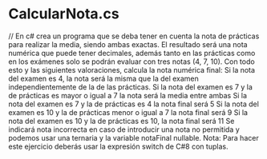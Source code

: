 # CalcularNota.cs
// En c#   crea un programa que se deba tener en cuenta la nota de
prácticas para realizar la media, siendo ambas exactas.
El resultado será una nota numérica que puede tener decimales, además tanto en las
prácticas como en los exámenes solo se podrán evaluar con tres notas (4, 7, 10).
Con todo esto y las siguientes valoraciones, calcula la nota numérica final:
Si la nota del examen es 4, la nota será la misma que la del examen independientemente
de la de las prácticas.
Si la nota del examen es 7 y la de prácticas es mayor o igual a 7 la nota será la media
entre ambas
Si la nota del examen es 7 y la de prácticas es 4 la nota final será 5
Si la nota del examen es 10 y la de prácticas menor o igual a 7 la nota final será 9
Si la nota del examen es 10 y la de prácticas es 10, la nota final será 11
Se indicará nota incorrecta en caso de introducir una nota no permitida y podemos usar una
ternaria y la variable notaFinal nullable.
Nota: Para hacer este ejercicio deberás usar la expresión switch de C#8 con tuplas.
